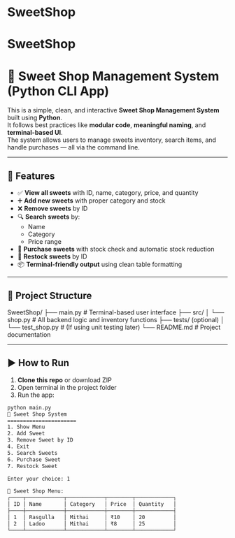 # SweetShop
# SweetShop
# 🍬 Sweet Shop Management System (Python CLI App)

This is a simple, clean, and interactive **Sweet Shop Management System** built using **Python**.  
It follows best practices like **modular code**, **meaningful naming**, and **terminal-based UI**.  
The system allows users to manage sweets inventory, search items, and handle purchases — all via the command line.

---

## 🔧 Features

- ✅ **View all sweets** with ID, name, category, price, and quantity
- ➕ **Add new sweets** with proper category and stock
- ❌ **Remove sweets** by ID
- 🔍 **Search sweets** by:
  - Name
  - Category
  - Price range
- 🛒 **Purchase sweets** with stock check and automatic stock reduction
- 🔁 **Restock sweets** by ID
- 📦 **Terminal-friendly output** using clean table formatting

---

## 📂 Project Structure
SweetShop/
├── main.py # Terminal-based user interface
├── src/
│ └── shop.py # All backend logic and inventory functions
├── tests/ (optional)
│ └── test_shop.py # (If using unit testing later)
└── README.md # Project documentation

---

## ▶️ How to Run

1. **Clone this repo** or download ZIP  
2. Open terminal in the project folder  
3. Run the app:

```bash
python main.py
🍬 Sweet Shop System
======================
1. Show Menu
2. Add Sweet
3. Remove Sweet by ID
4. Exit
5. Search Sweets
6. Purchase Sweet
7. Restock Sweet

Enter your choice: 1

🧁 Sweet Shop Menu:
┌────┬────────────┬────────────┬────────┬────────────┐
│ ID │ Name       │ Category   │ Price  │ Quantity   │
├────┼────────────┼────────────┼────────┼────────────┤
│ 1  │ Rasgulla   │ Mithai     │ ₹10    │ 20         │
│ 2  │ Ladoo      │ Mithai     │ ₹8     │ 25         │
└────┴────────────┴────────────┴────────┴────────────┘
